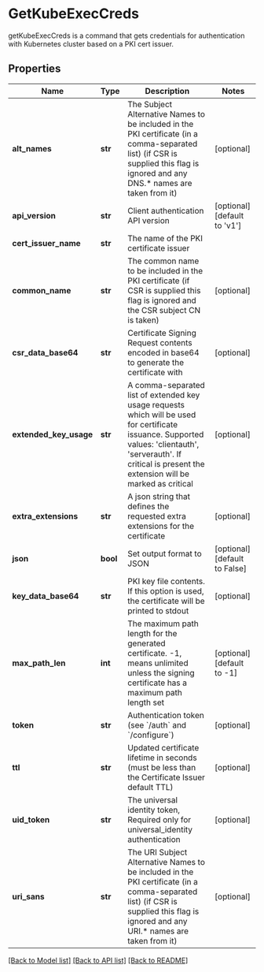 # GetKubeExecCreds

getKubeExecCreds is a command that gets credentials for authentication with Kubernetes cluster based on a PKI cert issuer.
## Properties
Name | Type | Description | Notes
------------ | ------------- | ------------- | -------------
**alt_names** | **str** | The Subject Alternative Names to be included in the PKI certificate (in a comma-separated list) (if CSR is supplied this flag is ignored and any DNS.* names are taken from it) | [optional] 
**api_version** | **str** | Client authentication API version | [optional] [default to 'v1']
**cert_issuer_name** | **str** | The name of the PKI certificate issuer | 
**common_name** | **str** | The common name to be included in the PKI certificate (if CSR is supplied this flag is ignored and the CSR subject CN is taken) | [optional] 
**csr_data_base64** | **str** | Certificate Signing Request contents encoded in base64 to generate the certificate with | [optional] 
**extended_key_usage** | **str** | A comma-separated list of extended key usage requests which will be used for certificate issuance. Supported values: &#39;clientauth&#39;, &#39;serverauth&#39;. If critical is present the extension will be marked as critical | [optional] 
**extra_extensions** | **str** | A json string that defines the requested extra extensions for the certificate | [optional] 
**json** | **bool** | Set output format to JSON | [optional] [default to False]
**key_data_base64** | **str** | PKI key file contents. If this option is used, the certificate will be printed to stdout | [optional] 
**max_path_len** | **int** | The maximum path length for the generated certificate. -1, means unlimited unless the signing certificate has a maximum path length set | [optional] [default to -1]
**token** | **str** | Authentication token (see &#x60;/auth&#x60; and &#x60;/configure&#x60;) | [optional] 
**ttl** | **str** | Updated certificate lifetime in seconds (must be less than the Certificate Issuer default TTL) | [optional] 
**uid_token** | **str** | The universal identity token, Required only for universal_identity authentication | [optional] 
**uri_sans** | **str** | The URI Subject Alternative Names to be included in the PKI certificate (in a comma-separated list) (if CSR is supplied this flag is ignored and any URI.* names are taken from it) | [optional] 

[[Back to Model list]](../README.md#documentation-for-models) [[Back to API list]](../README.md#documentation-for-api-endpoints) [[Back to README]](../README.md)


